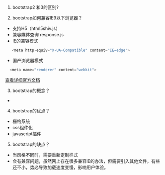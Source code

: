 

1. bootstrap2 和3的区别?

2. bootstrap如何兼容IE9以下浏览器？

* 支持H5（html5shiv.js）
* 兼容媒体查询 response.js
* IE的兼容模式

```js
   <meta http-equiv="X-UA-Compatible" content="IE=edge">
```
* 国产浏览器模式

```js
  <meta name="renderer" content="webkit">
```

[查看详细官方文档](http://v3.bootcss.com/getting-started/#support)

3. bootstrap的概念？

 * 
4. bootstrap的优点？
 
 * 栅格系统
 * css组件化
 * javascript插件

5. bootstrap的缺点？

 * 当风格不同时，需要重新定制样式
 * 会有兼容问题，虽然网上存在很多兼容IE的办法，但需要引入其他文件，有些还不小，势必导致加载速度变慢，影响用户体验。
